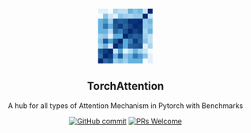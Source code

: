 <div align="center">
<img width="110px" src="./docs/icon_2.png">
  
<h2>TorchAttention</h2>


A hub for all types of Attention Mechanism in Pytorch with Benchmarks


  

[![GitHub commit](https://img.shields.io/github/last-commit/monk1337/TorchAttention)](https://github.com/monk1337/TorchAttention/commits/master)
[![PRs Welcome](https://img.shields.io/badge/PRs-welcome-brightgreen.svg?style=flat-square)](http://makeapullrequest.com)


</div>
